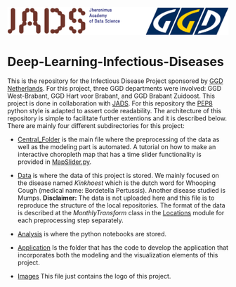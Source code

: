 <img src="Images/project_logo.png" width="800"/> 

# Deep-Learning-Infectious-Diseases
This is the repository for the Infectious Disease Project sponsored by [GGD Netherlands](https://nl.wikipedia.org/wiki/Gemeentelijke_gezondheidsdienst). 
For this project, three GGD departments were involved: GGD West-Brabant, GGD Hart voor Brabant, and GGD Brabant Zuidoost. 
This project is done in collaboration with [JADS](https://www.jads.nl). For this repository the [PEP8](https://www.python.org/dev/peps/pep-0008/) python style is adapted to assert code readability.
The architecture of this repository is simple to facilitate further extentions and it is described below. 
There are mainly four different subdirectories for this project: 

* [Central_Folder](https://github.com/eKoulier/Deep-Learning-Infectious-Diseases/tree/master/Central_Folder) 
is the main file where the preprocessing of the data as well as the modeling part is automated. A tutorial on how to make an interactive choropleth map that has a time slider functionality 
is provided in [MapSlider.py](https://github.com/eKoulier/Deep-Learning-Infectious-Diseases/blob/master/Central_Folder/MapSlider.py).

* [Data](https://github.com/eKoulier/Deep-Learning-Infectious-Diseases/tree/master/Central_Folder) 
is where the data of this project is stored. We mainly focused on the disease named *Kinkhoest* which is the dutch word for Whooping Cough (medical name: Bordetella Pertussis). Another disease studied is Mumps. 
**Disclaimer:** The data is not uploaded here and this file is to reproduce the structure of the local repositories. The format of the data is described at the *MonthlyTransform* class in the [Locations](https://github.com/eKoulier/Deep-Learning-Infectious-Diseases/tree/master/Central_Folder/Locations.py) module for each preprocessing step separately.

* [Analysis](https://github.com/eKoulier/Deep-Learning-Infectious-Diseases/tree/master/Analysis) 
is where the python notebooks are stored.

* [Application](https://github.com/eKoulier/Deep-Learning-Infectious-Diseases/tree/master/Application) 
Is the folder that has the code to develop the application that incorporates both the modeling and the visualization elements of this project.

* [Images](https://github.com/eKoulier/Deep-Learning-Infectious-Diseases/tree/master/Images)
This file just contains the logo of this project.
